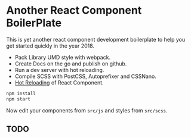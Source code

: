 <!---
 Copyright (c) 2018 Swashata Ghosh <swashata@wpquark.com>

 This software is released under the MIT License.
 https://opensource.org/licenses/MIT
-->

# Another React Component BoilerPlate

This is yet another react component development boilerplate to help you get
started quickly in the year 2018.

* Pack Library UMD style with webpack.
* Create Docs on the go and publish on github.
* Run a dev server with hot reloading.
* Compile SCSS with PostCSS, Autoprefixer and CSSNano.
* [Hot Reloading](https://github.com/gaearon/react-hot-loader) of React Component.

```bash
npm install
npm start
```

Now edit your components from `src/js` and styles from `src/scss`.

## TODO

